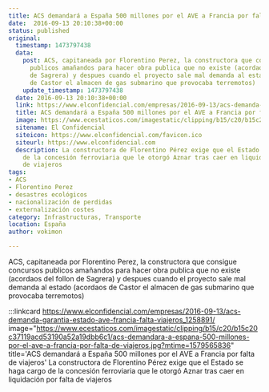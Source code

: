```yaml
---
title: ACS demandará a España 500 millones por el AVE a Francia por falta de viajeros
date:  2016-09-13 20:10:38+00:00
status: published
original:
  timestamp: 1473797438
  data:
    post: ACS, capitaneada por Florentino Perez, la constructora que consigue concursos
      publicos amañandos para hacer obra publica que no existe (acordaos del follon
      de Sagrera) y despues cuando el proyecto sale mal demanda al estado (acordaos
      de Castor el almacen de gas submarino que provocaba terremotos)
    update_timestamp: 1473797438
  date: 2016-09-13 20:10:38+00:00
  link: https://www.elconfidencial.com/empresas/2016-09-13/acs-demanda-garantia-estado-ave-francia-falta-viajeros_1258891/
  title: ACS demandará a España 500 millones por el AVE a Francia por falta de viajeros
  image: https://www.ecestaticos.com/imagestatic/clipping/b15/c20/b15c20c37119acd53190a52a19dbb6c1/acs-demandara-a-espana-500-millones-por-el-ave-a-francia-por-falta-de-viajeros.jpg?mtime=1579565836
  sitename: El Confidencial
  siteicon: https://www.elconfidencial.com/favicon.ico
  siteurl: https://www.elconfidencial.com
  description: La constructora de Florentino Pérez exige que el Estado se haga cargo
    de la concesión ferroviaria que le otorgó Aznar tras caer en liquidación por falta
    de viajeros
tags:
- ACS
- Florentino Perez
- desastres ecológicos
- nacionalización de perdidas
- externalización costes
category: Infrastructuras, Transporte
location: España
author: vokimon

---
```

ACS, capitaneada por Florentino Perez, la constructora que consigue concursos publicos amañandos para hacer obra publica que no existe (acordaos del follon de Sagrera) y despues cuando el proyecto sale mal demanda al estado (acordaos de Castor el almacen de gas submarino que provocaba terremotos)

:::linkcard https://www.elconfidencial.com/empresas/2016-09-13/acs-demanda-garantia-estado-ave-francia-falta-viajeros_1258891/ image="https://www.ecestaticos.com/imagestatic/clipping/b15/c20/b15c20c37119acd53190a52a19dbb6c1/acs-demandara-a-espana-500-millones-por-el-ave-a-francia-por-falta-de-viajeros.jpg?mtime=1579565836" title='ACS demandará a España 500 millones por el AVE a Francia por falta de viajeros'
    La constructora de Florentino Pérez exige que el Estado se haga cargo de la concesión ferroviaria que le otorgó Aznar tras caer en liquidación por falta de viajeros

